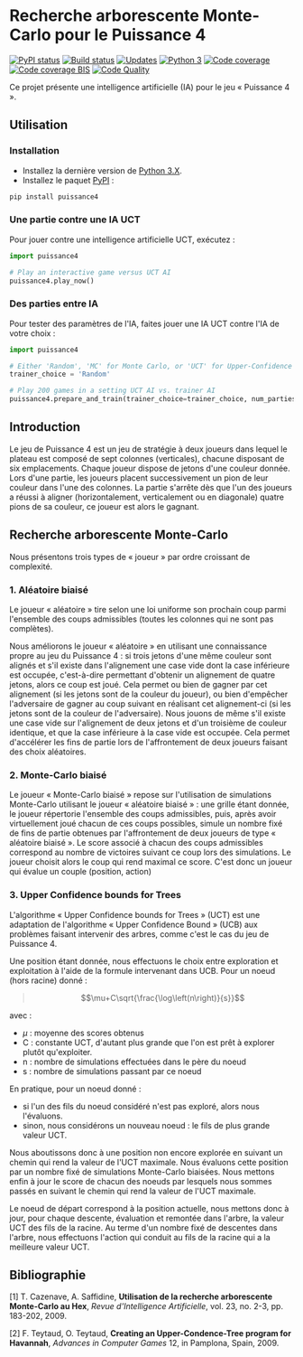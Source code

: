 ﻿# Recherche arborescente Monte-Carlo pour le Puissance 4

[![PyPI status][pypi image]][pypi]
[![Build status][build image]][build]
[![Updates][dependency image]][pyup]
[![Python 3][python3 image]][pyup]
[![Code coverage][coveralls image]][coveralls]
[![Code coverage BIS][codecov image]][codecov]
[![Code Quality][codacy image]][codacy]

Ce projet présente une intelligence artificielle (IA) pour le jeu « Puissance 4 ».

## Utilisation

### Installation

-   Installez la dernière version de [Python 3.X](https://www.python.org/downloads/).
-   Installez le paquet [PyPI](https://pypi.org/project/puissance4/) :

```bash
pip install puissance4
```

### Une partie contre une IA UCT

Pour jouer contre une intelligence artificielle UCT, exécutez :

```python
import puissance4

# Play an interactive game versus UCT AI
puissance4.play_now() 
```

### Des parties entre IA

Pour tester des paramètres de l'IA, faites jouer une IA UCT contre l'IA de votre choix :

```python
import puissance4

# Either 'Random', 'MC' for Monte Carlo, or 'UCT' for Upper-Confidence bounds for Trees
trainer_choice = 'Random'

# Play 200 games in a setting UCT AI vs. trainer AI
puissance4.prepare_and_train(trainer_choice=trainer_choice, num_parties_jouees=200) 
```

## Introduction

Le jeu de Puissance 4 est un jeu de stratégie à deux joueurs 
dans lequel le plateau est composé de sept colonnes (verticales), 
chacune disposant de six emplacements. Chaque joueur dispose de jetons 
d'une couleur donnée. Lors d'une partie, les joueurs placent successivement 
un pion de leur couleur dans l'une des colonnes. La partie s'arrête 
dès que l'un des joueurs a réussi à aligner (horizontalement, verticalement 
ou en diagonale) quatre pions de sa couleur, ce joueur est alors le gagnant.

## Recherche arborescente Monte-Carlo

Nous présentons trois types de « joueur » par ordre croissant de complexité.

###	1. Aléatoire biaisé

Le joueur « aléatoire » tire selon une loi uniforme son prochain coup
parmi l'ensemble des coups admissibles (toutes les colonnes qui ne sont pas complètes).

Nous améliorons le joueur « aléatoire » en utilisant une connaissance propre au jeu du Puissance 4 : si trois jetons d'une même couleur sont alignés et s'il existe dans l'alignement une case vide dont la case inférieure est occupée, c'est-à-dire permettant d'obtenir un alignement de quatre jetons, alors ce coup est joué. Cela permet ou bien de gagner par cet alignement (si les jetons sont de la couleur du joueur), ou bien d'empêcher l'adversaire de gagner au coup suivant en réalisant cet alignement-ci (si les jetons sont de la couleur de l'adversaire). Nous jouons de même s'il existe une case vide sur l'alignement de deux jetons et d'un troisième de couleur identique, et que la case inférieure à la case vide est occupée. Cela permet d'accélérer les fins de partie lors de l'affrontement de deux joueurs faisant des choix aléatoires.

###	2. Monte-Carlo biaisé

Le joueur « Monte-Carlo biaisé » repose sur l'utilisation de simulations Monte-Carlo utilisant le joueur « aléatoire biaisé » : une grille étant donnée, le joueur répertorie l'ensemble des coups admissibles, puis, après avoir virtuellement joué chacun de ces coups possibles, simule un nombre fixé de fins de partie obtenues par l'affrontement de deux joueurs de type « aléatoire biaisé ». Le score associé à chacun des coups admissibles correspond au nombre de victoires suivant ce coup lors des simulations. Le joueur choisit alors le coup qui rend maximal ce score. C'est donc un joueur qui évalue un couple (position, action)

###	3. Upper Confidence bounds for Trees

L'algorithme « Upper Confidence bounds for Trees » (UCT) est une adaptation de l'algorithme « Upper Confidence Bound » (UCB) aux problèmes faisant intervenir des arbres, comme c'est le cas du jeu de Puissance 4.

Une position étant donnée, nous effectuons le choix entre exploration et exploitation à l'aide de la formule intervenant dans UCB. Pour un noeud (hors racine) donné :
> $$\mu+C\sqrt{\frac{\log\left(n\right)}{s}}$$

avec :
-   $\mu$ : moyenne des scores obtenus
-   C : constante UCT, d'autant plus grande que l'on est prêt à explorer plutôt qu'exploiter.
-   n : nombre de simulations effectuées dans le père du noeud
-   s : nombre de simulations passant par ce noeud

En pratique, pour un noeud donné :
-   si l'un des fils du noeud considéré n'est pas exploré, alors nous l'évaluons.
-   sinon, nous considérons un nouveau noeud : le fils de plus grande valeur UCT.

Nous aboutissons donc à une position non encore explorée en suivant un chemin qui rend la valeur de l'UCT maximale. Nous évaluons cette position par un nombre fixé de simulations Monte-Carlo biaisées. Nous mettons enfin à jour le score de chacun des noeuds par lesquels nous sommes passés en suivant le chemin qui rend la valeur de l'UCT maximale.

Le noeud de départ correspond à la position actuelle, nous mettons donc à jour, pour chaque descente, évaluation et remontée dans l'arbre, la valeur UCT des fils de la racine. Au terme d'un nombre fixé de descentes dans l'arbre, nous effectuons l'action qui conduit au fils de la racine qui a la meilleure valeur UCT.

## Bibliographie

\[1] T. Cazenave, A. Saffidine,
	**Utilisation de la recherche arborescente Monte-Carlo au Hex**,
	*Revue d'Intelligence Artificielle*, vol. 23, no. 2-3, pp. 183-202, 2009.

\[2] F. Teytaud, O. Teytaud,
	**Creating an Upper-Condence-Tree program for Havannah**,
	*Advances in Computer Games* 12, in Pamplona, Spain, 2009.

[pypi]: https://pypi.python.org/pypi/puissance4
[pypi image]: https://badge.fury.io/py/puissance4.svg

[build]: https://travis-ci.org/woctezuma/puissance4
[build image]: https://travis-ci.org/woctezuma/puissance4.svg?branch=master

[pyup]: https://pyup.io/repos/github/woctezuma/puissance4/
[dependency image]: https://pyup.io/repos/github/woctezuma/puissance4/shield.svg
[python3 image]: https://pyup.io/repos/github/woctezuma/puissance4/python-3-shield.svg

[coveralls]: https://coveralls.io/github/woctezuma/puissance4?branch=master
[coveralls image]: https://coveralls.io/repos/github/woctezuma/puissance4/badge.svg?branch=master

[codecov]: https://codecov.io/gh/woctezuma/puissance4
[codecov image]: https://codecov.io/gh/woctezuma/puissance4/branch/master/graph/badge.svg

[codacy]: https://www.codacy.com/app/woctezuma/puissance4
[codacy image]: https://api.codacy.com/project/badge/Grade/fc278be88ea24bf79f8e8ceac1b3c305 
